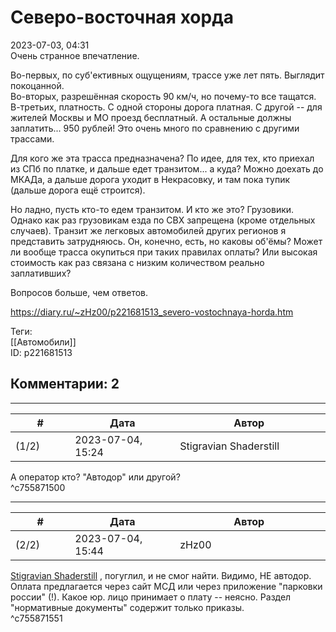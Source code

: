 Северо-восточная хорда
======================

  
2023-07-03, 04:31  
 Очень странное впечатление.   
   
 Во-первых, по суб'ективных ощущениям, трассе уже лет пять. Выглядит покоцанной.   
 Во-вторых, разрешённая скорость 90 км/ч, но почему-то все тащатся.   
 В-третьих, платность. С одной стороны дорога платная. С другой -- для жителей Москвы и МО проезд бесплатный. А остальные должны заплатить... 950 рублей! Это очень много по сравнению с другими трассами.   
   
 Для кого же эта трасса предназначена? По идее, для тех, кто приехал из СПб по платке, и дальше едет транзитом... а куда? Можно доехать до МКАДа, а дальше дорога уходит в Некрасовку, и там пока тупик (дальше дорога ещё строится).   
   
 Но ладно, пусть кто-то едем транзитом. И кто же это? Грузовики. Однако как раз грузовикам езда по СВХ запрещена (кроме отдельных случаев). Транзит же легковых автомобилей других регионов я представить затрудняюсь. Он, конечно, есть, но каковы об'ёмы? Может ли вообще трасса окупиться при таких правилах оплаты? Или высокая стоимость как раз связана с низким количеством реально заплативших?   
   
 Вопросов больше, чем ответов.   
  
<https://diary.ru/~zHz00/p221681513_severo-vostochnaya-horda.htm>  
  
Теги:  
[[Автомобили]]  
ID: p221681513  


Комментарии: 2
--------------

  


---



|         #         |              Дата              |                     Автор                     |           ID           |
| --- | --- | --- | --- |
| (1/2) | 2023-07-04, 15:24 | Stigravian Shaderstill | c755871500 |

  
 А оператор кто? "Автодор" или другой?   
 ^c755871500

---



|         #         |              Дата              |                     Автор                     |           ID           |
| --- | --- | --- | --- |
| (2/2) | 2023-07-04, 15:44 | zHz00 | c755871551 |

  
  [Stigravian Shaderstill](https://stigravian.diary.ru "Science, Death, Rock-n-Roll")  , погуглил, и не смог найти. Видимо, НЕ автодор. Оплата предлагается через сайт МСД или через приложение "парковки россии" (!). Какое юр. лицо принимает о плату -- неясно. Раздел "нормативные документы" содержит только приказы.   
 ^c755871551